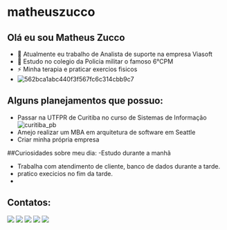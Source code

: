 # matheuszucco
## Olá eu sou Matheus Zucco
- 🔭 Atualmente eu trabalho de Analista de suporte na empresa Viasoft
- 🌱 Estudo no colegio da Policia militar o famoso 6°CPM
- ⚡ Minha terapia e praticar exercios fisicos
- ![562bca1abc440f3f567fc6c314cbb9c7](https://github.com/user-attachments/assets/7897b8dc-8eb0-44e3-8485-4f169d472cc6)
## Alguns planejamentos que possuo:
- Passar na UTFPR de Curitiba no curso de Sistemas de Informação
![curitiba_pb](https://github.com/user-attachments/assets/7f29e3da-a57f-4e33-99d2-8007e4e52daf)
- Amejo realizar um MBA em arquitetura de software em Seattle
- Criar minha própria empresa

##Curiosidades sobre meu dia:
-Estudo durante a manhã
- Trabalha com atendimento de cliente, banco de dados durante a tarde.
- pratico execicios no fim da tarde.
- 

## Contatos:

<div>
<a href="https://www.youtube.com/seu-canal-youtube-aqui" target="_blank"><img loading="lazy" src="https://img.shields.io/badge/YouTube-FF0000?style=for-the-badge&logo=youtube&logoColor=white" target="_blank"></a>
<a href="https://instagram.com/seu-usuário-instagram-aqui" target="_blank"><img loading="lazy" src="https://img.shields.io/badge/-Instagram-%23E4405F?style=for-the-badge&logo=instagram&logoColor=white" target="_blank"></a>
<a href="https://www.twitch.tv/seu-usuário-aqui" target="_blank"><img loading="lazy" src="https://img.shields.io/badge/Twitch-9146FF?style=for-the-badge&logo=twitch&logoColor=white" target="_blank"></a>
<a href = "mailto:contato@seu-usuário-aqui"><img loading="lazy" src="https://img.shields.io/badge/Gmail-D14836?style=for-the-badge&logo=gmail&logoColor=white" target="_blank"></a>
<a href="https://www.linkedin.com/in/seu-usuário-linkedln-aqui" target="_blank"><img loading="lazy" src="https://img.shields.io/badge/-LinkedIn-%230077B5?style=for-the-badge&logo=linkedin&logoColor=white" target="_blank"></a>   
</div>
